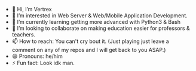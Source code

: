 - 👋 Hi, I’m Vertrex
- 👀 I’m interested in Web Server & Web/Mobile Application Development.
- 🌱 I’m currently learning getting more advanced with Python3 & Bash
- 💞️ I’m looking to collaborate on making education easier for professors & teachers.
- 📫 How to reach: You can't cry bout it. (Just playing just leave a comment on any of my repos and I will get back to you ASAP.)
- 😄 Pronouns: he/him
- ⚡ Fun fact: Look idk man.

<!---
vertrex0/vertrex0 is a ✨ special ✨ repository because its `README.md` (this file) appears on your GitHub profile.
You can click the Preview link to take a look at your changes.
--->

